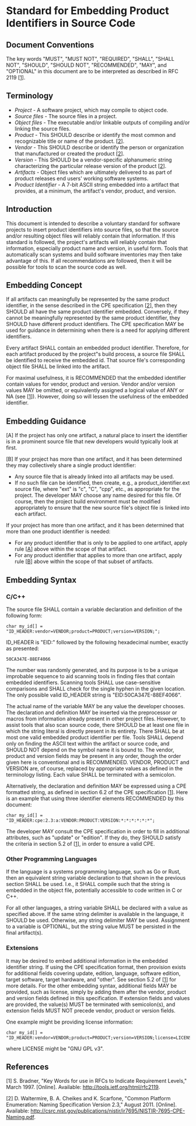 Standard for Embedding Product Identifiers in Source Code
=========================================================

Document Conventions
--------------------

The key words "MUST", "MUST NOT", "REQUIRED", "SHALL", "SHALL NOT", "SHOULD",
"SHOULD NOT", "RECOMMENDED", "MAY", and "OPTIONAL" in this document are to be
interpreted as described in RFC 2119 \[<a href="#ref1">1</a>\].

Terminology
-----------

* *Project* - A software project, which may compile to object code.
* *Source files* - The source files in a project.
* *Object files* - The executable and/or linkable outputs of compiling and/or
  linking the source files.
* *Product* - This SHOULD describe or identify the most common and
  recognizable title or name of the product. \[<a href="#ref2">2</a>\].
* *Vendor* - This SHOULD describe or identify the person or organization that
  manufactured or created the product \[<a href="#ref2">2</a>\].
* *Version* - This SHOULD be a vendor-specific alphanumeric string
  characterizing the particular release version of the product
  \[<a href="#ref2">2</a>\].
* *Artifacts* - Object files which are ultimately delivered to as part of
  product releases end users' working software systems. 
* *Product Identifier* - A 7-bit ASCII string embedded into a artifact that
  provides, at a minimum, the artifact's vendor, product, and version.

Introduction
------------

This document is intended to describe a voluntary standard for software
projects to insert product identifiers into source files, so that the source
and/or resulting object files will reliably contain that information. If this
standard is followed, the project's artifacts will reliably contain that
information, especially product name and version, in useful form. Tools that
automatically scan systems and build software inventories may then take
advantage of this. If all recommendations are followed, then it will be
possible for tools to scan the source code as well.

Embedding Concept
-----------------

If all artifacts can meaningfully be represented by the same product
identifier, in the sense described in the CPE specification
\[<a href="#ref2">2</a>\], then they SHOULD all have the same product
identifier embedded. Conversely, if they cannot be meaningfully represented by
the same product identifier, they SHOULD have different product identifiers.
The CPE specification MAY be used for guidance in determining when there is a
need for applying different identifiers.

Every artifact SHALL contain an embedded product identifier. Therefore, for
each artifact produced by the project"s build process, a source file SHALL
be identified to receive the embedded id. That source file's corresponding
object file SHALL be linked into the artifact.

For maximal usefulness, it is RECOMMENDED that the embedded identifier
contain values for vendor, product and version. Vendor and/or version values
MAY be omitted, or equivalently assigned a logical value of ANY or NA (see
\[<a href="#ref1">1</a>\]). However, doing so will lessen the usefulness of
the embedded identifier.

Embedding Guidance
------------------

<a id="A">\[A\]</a> If the project has only one artifact, a natural place
to insert the identifier is in a prominent source file that new developers
would typically look at first. 

<a id="B">\[B\]</a> If your project has more than one artifact, and it
has been determined they may collectively share a single product identifier:

* Any source file that is already linked into all artifacts may be used.
* If no such file can be identified, then create, e.g., a
  product_identifier.ext source file, where "ext" is "c", "C", "cpp", etc., as
  appropriate for the project. The developer MAY choose any name desired for
  this file. Of course, then the project build environment must be modified
  appropriately to ensure that the new source file's object file is linked
  into each artifact.

If your project has more than one artifact, and it has been determined that
more than one product identifier is needed:

* For any product identifier that is only to be applied to one artifact,
  apply rule \[<a href="#A">A</a>\] above within the scope of that artifact.
* For any product identifier that applies to more than one artifact, apply
  rule \[<a href="#B">B</a>] above within the scope of that subset of
  artifacts.

Embedding Syntax
----------------

### C/C++

The source file SHALL contain a variable declaration and definition of the
following form:

    char my_id[] = "ID_HEADER:vendor=VENDOR;product=PRODUCT;version=VERSION;";

ID\_HEADER is "EID:" followed by the following hexadecimal number, exactly as
presented:

    50CA347E-88EF4066

The number was randomly generated, and its purpose is to be a unique
improbable sequence to aid scanning tools in finding files that contain
embedded identifiers. Scanning tools SHALL use case-sensitive comparisons and
SHALL check for the single hyphen in the given location. The only possible
valid ID\_HEADER string is "EID:50CA347E-88EF4066".

The actual name of the variable MAY be any value the developer chooses. The
declaration and definition MAY be inserted via the preprocessor or macros from
information already present in other project files. However, to assist tools
that also scan source code, there SHOULD be at least one file in which the
string literal is directly present in its entirety. There SHALL be at most one
valid embedded product identifier per file. Tools SHALL depend only on
finding the ASCII text within the artifact or source code, and SHOULD NOT
depend on the symbol name it is bound to. The vendor, product and version
fields may be present in any order, though the order given here is
conventional and is RECOMMENDED. VENDOR, PRODUCT and VERSION are, of
course, replaced by appropriate values as defined in the terminology listing.
Each value SHALL be terminated with a semicolon.

Alternatively, the declaration and definition MAY be expressed using a CPE
formatted string, as defined in section 6.2 of the CPE specification
\[<a href="#ref1">1</a>\]. Here is an example that using three identifier
elements RECOMMENDED by this document:

    char my_id[] = "ID_HEADER:cpe:2.3:a:VENDOR:PRODUCT:VERSION:*:*:*:*:*:*";

The developer MAY consult the CPE specification in order to fill in additional
attributes, such as "update" or "edition". If they do, they SHOULD satisfy the
criteria in section 5.2 of \[<a href="#ref1">1</a>\], in order to ensure a
valid CPE.

### Other Programming Languages

If the language is a systems programming language, such as Go or Rust, then an
equivalent string variable declaration to that shown in the previous section
SHALL be used. I.e., it SHALL compile such that the string is embedded in the
object file, potentially accessible to code written in C or C++.

For all other languages, a string variable SHALL be declared with a value as
specified above. If the same string delimiter is available in the language, it
SHOULD be used. Otherwise, any string delimiter MAY be used. Assignment to a
variable is OPTIONAL, but the string value MUST be persisted in the final
artifact(s).

### Extensions

It may be desired to embed additional information in the embedded identifier
string. If using the CPE specification format, then provision exists for
additional fields covering update, edition, language, software edition, target
software, target hardware, and "other". See section 5.2 of
\[<a href="#ref1">1</a>\] for more details. For the other embedding syntax,
additional fields MAY be provided, such as license, simply by adding them
after the vendor, product and version fields defined in this specification.
If extension fields and values are provided, the value(s) MUST be terminated
with semicolon(s), and extension fields MUST NOT precede vendor, product or
version fields.

One example might be providing license information:

    char my_id[] = "ID_HEADER:vendor=VENDOR;product=PRODUCT;version=VERSION;license=LICENSE;";

where LICENSE might be "GNU GPL v3".

References
----------

<a id="ref1">\[1\]</a> S. Bradner, "Key Words for use in RFCs to Indicate
	Requirement Levels," March 1997. [Online]. Available:
	http://tools.ietf.org/html/rfc2119.

<a id="ref2">\[2\]</a> D. Waltermire, B. A. Cheikes and K. Scarfone, "Common
	Platform Enumeration: Naming Specification Version 2.3," August 2011.
	[Online]. Available:
	http://csrc.nist.gov/publications/nistir/ir7695/NISTIR-7695-CPE-Naming.pdf.